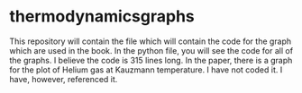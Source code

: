 # thermodynamicsgraphs
This repository will contain the file which will contain the code for the graph which are used in the book.
In the python file, you will see the code for all of the graphs. I believe the code is 315 lines long. 
In the paper, there is a graph for the plot of Helium gas at Kauzmann temperature. I have not coded it. I have, however, referenced it.
